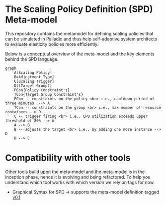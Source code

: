 # The Scaling Policy Definition (SPD) Meta-model

This repository contains the metamodel for defining scaling policies that can be simulated in Palladio and thus 
help self-adaptive system architects to evaluate elasticity policies more efficiently. 

Below is a conceptual overview of the meta-model and the key elements behind the SPD language. 

```mermaid
graph
    A[Scaling Policy]
    B>Adjustment Type]
    C[Scaling Trigger]
    D((Target Group))
    PCon{Policy Constraint's}
    TCon{Target Group Constraint's}
    PCon -- constraints on the policy <br> i.e., cooldown period of three minutes  --> A
    TCon -- constraints on the group <br> i.e., max number of resource containers --> D
    C -- trigger firing <br> i.e., CPU utilization exceeds upper threshold of 80% --> A
    A --> B
    B -- adjusts the target <br> i.e., by adding one more instance --> D
    D --> C
```

# Compatibility with other tools
Other tools build upon the meta-model and the meta-model is in the inception phase, hence it is evolving and being refactored. To help you understand which tool works with which version we rely on tags for now. 



* Graphical Syntax for SPD -> supports the meta-model definition tagged [v0.1](https://git.rss.iste.uni-stuttgart.de/slingshot/spd-meta-model/-/commits/v0.1 ) 


